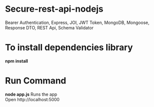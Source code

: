 # Secure-rest-api-nodejs
Bearer Authentication, Express, JOI, JWT Token, MongoDB, Mongoose, Response DTO, REST Api, Schema Validator

# To install dependencies library 
**npm install**

# Run Command
**node app.js**
Runs the app <br> 
Open http://localhost:5000

